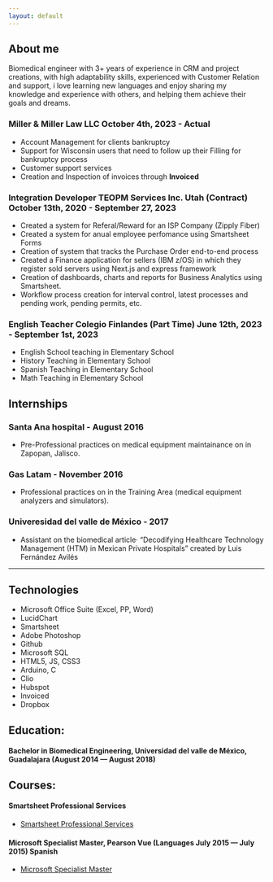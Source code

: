 ```yaml
---
layout: default
---
```


## About me

Biomedical engineer with 3+ years of experience in CRM and project creations, with high adaptability skills, experienced with Customer Relation and support, i love learning new languages and enjoy sharing my knowledge and experience with others, and helping them achieve their goals and dreams.

### Miller & Miller Law LLC October 4th, 2023 - Actual
- Account Management for clients bankruptcy
- Support for Wisconsin users that need to follow up their Filling for bankruptcy process
- Customer support services
- Creation and Inspection of invoices through **Invoiced**


### Integration Developer TEOPM Services Inc. Utah (Contract)  October 13th, 2020 - September 27, 2023
- Created a system for Referal/Reward for an ISP Company (Zipply Fiber)
- Created a system for anual employee perfomance using Smartsheet Forms 
- Creation of system that tracks the Purchase Order end-to-end process
- Created a Finance application for sellers (IBM z/OS) in which they register sold servers using Next.js and express framework
- Creation of dashboards, charts and reports for Business Analytics using Smartsheet.
- Workflow process creation for interval control, latest processes and pending work, pending permits, etc.

### English Teacher  Colegio Finlandes (Part Time) June 12th, 2023 - September 1st, 2023
- English School teaching  in Elementary School
- History Teaching in Elementary School
- Spanish Teaching in Elementary School
- Math Teaching in Elementary School

## Internships
### Santa Ana hospital - August 2016
- Pre-Professional practices on medical equipment maintainance on  in Zapopan, Jalisco.

### Gas Latam - November 2016
- Professional practices on  in the Training Area (medical equipment analyzers and simulators).

### Univeresidad del valle de México - 2017
- Assistant on the biomedical article· “Decodifying Healthcare Technology Management (HTM) in Mexican Private Hospitals”  created by Luis Fernández Avilés

* * *

##  Technologies
  - Microsoft Office Suite (Excel, PP, Word)
  - LucidChart
  - Smartsheet
  - Adobe Photoshop
  - Github
  - Microsoft SQL
  - HTML5, JS, CSS3
  - Arduino, C
  - Clio
  - Hubspot
  - Invoiced
  - Dropbox

## Education:
#### Bachelor in Biomedical Engineering, Universidad del valle de México, Guadalajara (August 2014 — August 2018)

## Courses:
#### Smartsheet Professional Services
  - [Smartsheet Professional Services](https://verify.skilljar.com/c/gj2qqxapz7rj)

#### Microsoft Specialist Master, Pearson Vue (Languages July 2015 — July 2015) Spanish
  - [Microsoft Specialist Master](https://certiport.com/Portal/Pages/PrintTranscriptInfo.aspx?action=Cert&id=136&cvid=SkyzrwQEoY9+BMrwo7cgSg==)



